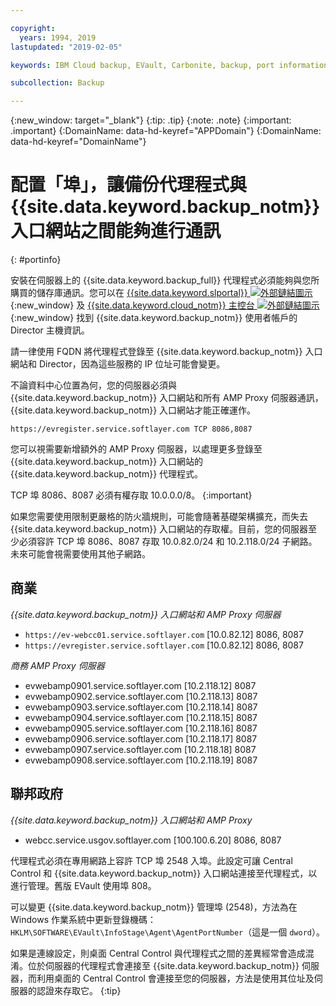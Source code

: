 ```yaml
---

copyright:
  years: 1994, 2019
lastupdated: "2019-02-05"

keywords: IBM Cloud backup, EVault, Carbonite, backup, port information, configure, configuring,

subcollection: Backup

---
```

{:new_window: target="_blank"}
{:tip: .tip}
{:note: .note}
{:important: .important}
{:DomainName: data-hd-keyref="APPDomain"}
{:DomainName: data-hd-keyref="DomainName"}

# 配置「埠」，讓備份代理程式與 {{site.data.keyword.backup_notm}} 入口網站之間能夠進行通訊
{: #portinfo}

安裝在伺服器上的 {{site.data.keyword.backup_full}} 代理程式必須能夠與您所購買的儲存庫通訊。您可以在 [{{site.data.keyword.slportal}} ![外部鏈結圖示](../../icons/launch-glyph.svg "外部鏈結圖示")](https://control.softlayer.com/){:new_window} 及 [{{site.data.keyword.cloud_notm}} 主控台 ![外部鏈結圖示](../../icons/launch-glyph.svg "外部鏈結圖示")](https://{DomainName}/){:new_window} 找到 {{site.data.keyword.backup_notm}} 使用者帳戶的 Director 主機資訊。

請一律使用 FQDN 將代理程式登錄至 {{site.data.keyword.backup_notm}} 入口網站和 Director，因為這些服務的 IP 位址可能會變更。

不論資料中心位置為何，您的伺服器必須與 {{site.data.keyword.backup_notm}} 入口網站和所有 AMP Proxy 伺服器通訊，{{site.data.keyword.backup_notm}} 入口網站才能正確運作。

```
https://evregister.service.softlayer.com TCP 8086,8087
```

您可以視需要新增額外的 AMP Proxy 伺服器，以處理更多登錄至 {{site.data.keyword.backup_notm}} 入口網站的 {{site.data.keyword.backup_notm}} 代理程式。

TCP 埠 8086、8087 必須有權存取 10.0.0.0/8。
{:important}

如果您需要使用限制更嚴格的防火牆規則，可能會隨著基礎架構擴充，而失去 {{site.data.keyword.backup_notm}} 入口網站的存取權。目前，您的伺服器至少必須容許 TCP 埠 8086、8087 存取 10.0.82.0/24 和 10.2.118.0/24 子網路。未來可能會視需要使用其他子網路。

## 商業

*{{site.data.keyword.backup_notm}} 入口網站和 AMP Proxy 伺服器*

- `https://ev-webcc01.service.softlayer.com` [10.0.82.12] 8086, 8087
- `https://evregister.service.softlayer.com` [10.0.82.12] 8086, 8087

*商務 AMP Proxy 伺服器*

- evwebamp0901.service.softlayer.com [10.2.118.12] 8087
- evwebamp0902.service.softlayer.com [10.2.118.13] 8087
- evwebamp0903.service.softlayer.com [10.2.118.14] 8087
- evwebamp0904.service.softlayer.com [10.2.118.15] 8087
- evwebamp0905.service.softlayer.com [10.2.118.16] 8087
- evwebamp0906.service.softlayer.com [10.2.118.17] 8087
- evwebamp0907.service.softlayer.com [10.2.118.18] 8087
- evwebamp0908.service.softlayer.com [10.2.118.19] 8087

## 聯邦政府

*{{site.data.keyword.backup_notm}} 入口網站和 AMP Proxy*

- webcc.service.usgov.softlayer.com [100.100.6.20] 8086, 8087

代理程式必須在專用網路上容許 TCP 埠 2548 入埠。此設定可讓 Central Control 和 {{site.data.keyword.backup_notm}} 入口網站連接至代理程式，以進行管理。舊版 EVault 使用埠 808。

可以變更 {{site.data.keyword.backup_notm}} 管理埠 (2548)，方法為在 Windows 作業系統中更新登錄機碼：`HKLM\SOFTWARE\EVault\InfoStage\Agent\AgentPortNumber`（這是一個 `dword`）。

如果是連線設定，則桌面 Central Control 與代理程式之間的差異經常會造成混淆。位於伺服器的代理程式會連接至 {{site.data.keyword.backup_notm}} 伺服器，而利用桌面的 Central Control 會連接至您的伺服器，方法是使用其位址及伺服器的認證來存取它。
{:tip}
